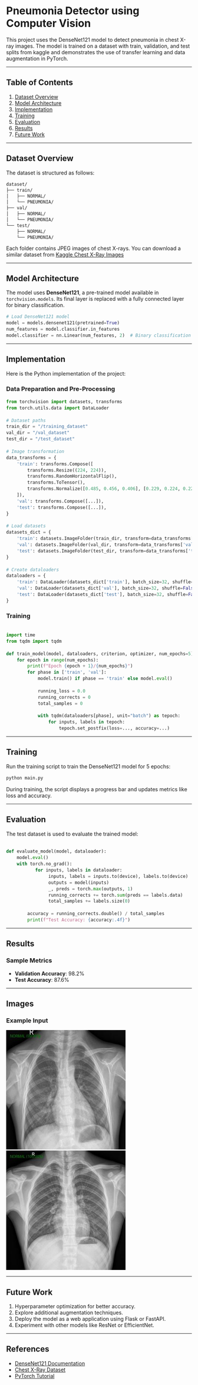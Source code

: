# Pneumonia Detector using Computer Vision 

This project uses the DenseNet121 model to detect pneumonia in chest X-ray images. The model is trained on a dataset with train, validation, and test splits from kaggle and demonstrates the use of transfer learning and data augmentation in PyTorch.

---

## Table of Contents
1. [Dataset Overview](#dataset-overview)
2. [Model Architecture](#model-architecture)
3. [Implementation](#implementation)
4. [Training](#training)
5. [Evaluation](#evaluation)
6. [Results](#results)
7. [Future Work](#future-work)

---

## Dataset Overview
The dataset is structured as follows:
```
dataset/
├── train/
│   ├── NORMAL/
│   └── PNEUMONIA/
├── val/
│   ├── NORMAL/
│   └── PNEUMONIA/
└── test/
    ├── NORMAL/
    └── PNEUMONIA/
```
Each folder contains JPEG images of chest X-rays. 
You can download a similar dataset from [Kaggle Chest X-Ray Images](https://www.kaggle.com/datasets/paultimothymooney/chest-xray-pneumonia/data)

---

## Model Architecture

The model uses **DenseNet121**, a pre-trained model available in `torchvision.models`. Its final layer is replaced with a fully connected layer for binary classification.

```python
# Load DenseNet121 model
model = models.densenet121(pretrained=True)
num_features = model.classifier.in_features
model.classifier = nn.Linear(num_features, 2)  # Binary classification (NORMAL vs PNEUMONIA)
```

---

## Implementation

Here is the Python implementation of the project:

### Data Preparation and Pre-Processing

```python
from torchvision import datasets, transforms
from torch.utils.data import DataLoader

# Dataset paths
train_dir = "/training_dataset"
val_dir = "/val_dataset"
test_dir = "/test_dataset"

# Image transformation
data_transforms = {
    'train': transforms.Compose([
        transforms.Resize((224, 224)),
        transforms.RandomHorizontalFlip(),
        transforms.ToTensor(),
        transforms.Normalize([0.485, 0.456, 0.406], [0.229, 0.224, 0.225])
    ]),
    'val': transforms.Compose([...]),  
    'test': transforms.Compose([...]), 
}

# Load datasets
datasets_dict = {
    'train': datasets.ImageFolder(train_dir, transform=data_transforms['train']),
    'val': datasets.ImageFolder(val_dir, transform=data_transforms['val']),
    'test': datasets.ImageFolder(test_dir, transform=data_transforms['test']),
}

# Create dataloaders
dataloaders = {
    'train': DataLoader(datasets_dict['train'], batch_size=32, shuffle=True),
    'val': DataLoader(datasets_dict['val'], batch_size=32, shuffle=False),
    'test': DataLoader(datasets_dict['test'], batch_size=32, shuffle=False),
}
```

### Training

```python

import time
from tqdm import tqdm

def train_model(model, dataloaders, criterion, optimizer, num_epochs=5):
    for epoch in range(num_epochs):
        print(f"Epoch {epoch + 1}/{num_epochs}")
        for phase in ['train', 'val']:
            model.train() if phase == 'train' else model.eval()

            running_loss = 0.0
            running_corrects = 0
            total_samples = 0

            with tqdm(dataloaders[phase], unit="batch") as tepoch:
                for inputs, labels in tepoch:
                    tepoch.set_postfix(loss=..., accuracy=...)
```

---

## Training

Run the training script to train the DenseNet121 model for 5 epochs:
```bash
python main.py
```

During training, the script displays a progress bar and updates metrics like loss and accuracy.

---

## Evaluation

The test dataset is used to evaluate the trained model:

```python

def evaluate_model(model, dataloader):
    model.eval()
    with torch.no_grad():
           for inputs, labels in dataloader:
                inputs, labels = inputs.to(device), labels.to(device)
                outputs = model(inputs)
                _, preds = torch.max(outputs, 1)
                running_corrects += torch.sum(preds == labels.data)
                total_samples += labels.size(0)

        accuracy = running_corrects.double() / total_samples
        print(f"Test Accuracy: {accuracy:.4f}")
```

---

## Results

### Sample Metrics
- **Validation Accuracy**: 98.2%
- **Test Accuracy**: 87.6%
---

## Images

### Example Input

![NORMAL2-IM-0362-0001.jpeg](https://github.com/agneya-1402/Pneumonia_Detector/blob/main/test_results/IM-0010-0001.jpeg)
![NORMAL2-IM-0012-0001.jpeg](https://github.com/agneya-1402/Pneumonia_Detector/blob/main/test_results/IM-0025-0001.jpeg)

---

## Future Work

1. Hyperparameter optimization for better accuracy.
2. Explore additional augmentation techniques.
3. Deploy the model as a web application using Flask or FastAPI.
4. Experiment with other models like ResNet or EfficientNet.

---

## References

- [DenseNet121 Documentation](https://pytorch.org/vision/stable/models.html)
- [Chest X-Ray Dataset](https://www.kaggle.com/datasets)
- [PyTorch Tutorial](https://pytorch.org/tutorials/)
